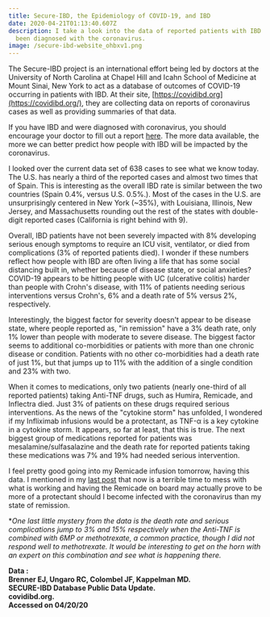 ```yaml
---
title: Secure-IBD, the Epidemiology of COVID-19, and IBD
date: 2020-04-21T01:13:40.607Z
description: I take a look into the data of reported patients with IBD that have
  been diagnosed with the coronavirus.
image: /secure-ibd-website_ohbxv1.png
---
```

The Secure-IBD project is an international effort being led by doctors at the University of North Carolina at Chapel Hill and Icahn School of Medicine at Mount Sinai, New York to act as a database of outcomes of COVID-19 occurring in patients with IBD. At their site, [https://covidibd.org](https://covidibd.org/), they are collecting data on reports of coronavirus cases as well as providing summaries of that data.

If you have IBD and were diagnosed with coronavirus, you should encourage your doctor to fill out a report [here](https://global.redcap.unc.edu/surveys/?s=8LL398494N). The more data available, the more we can better predict how people with IBD will be impacted by the coronavirus.

I looked over the current data set of 638 cases to see what we know today. The U.S. has nearly a third of the reported cases and almost two times that of Spain. This is interesting as the overall IBD rate is similar between the two countries (Spain 0.4%, versus U.S. 0.5%.). Most of the cases in the U.S. are unsurprisingly centered in New York (~35%), with Louisiana, Illinois, New Jersey, and Massachusetts rounding out the rest of the states with double-digit reported cases (California is right behind with 9).

Overall, IBD patients have not been severely impacted with 8% developing serious enough symptoms to require an ICU visit, ventilator, or died from complications (3% of reported patients died). I wonder if these numbers reflect how people with IBD are often living a life that has some social distancing built in, whether because of disease state, or social anxieties? COVID-19 appears to be hitting people with UC (ulcerative colitis) harder than people with Crohn's disease, with 11% of patients needing serious interventions versus Crohn's, 6% and a death rate of 5% versus 2%, respectively.

Interestingly, the biggest factor for severity doesn't appear to be disease state, where people reported as, "in remission" have a 3% death rate, only 1% lower than people with moderate to severe disease. The biggest factor seems to additional co-morbidities or patients with more than one chronic disease or condition. Patients with no other co-morbidities had a death rate of just 1%, but that jumps up to 11% with the addition of a single condition and 23% with two.

When it comes to medications, only two patients (nearly one-third of all reported patients) taking Anti-TNF drugs, such as Humira, Remicade, and Inflectra died. Just 3% of patients on these drugs required serious interventions. As the news of the "cytokine storm" has unfolded, I wondered if my Infliximab infusions would be a protectant, as TNF-α is a key cytokine in a cytokine storm. It appears, so far at least, that this is true. The next biggest group of medications reported for patients was mesalamine/sulfasalazine and the death rate for reported patients taking these medications was 7% and 19% had needed serious intervention.

I feel pretty good going into my Remicade infusion tomorrow, having this data. I mentioned in my [last post](/post/preparing-for-covid19-with-ibd/) that now is a terrible time to mess with what is working and having the Remicade on board may actually prove to be more of a protectant should I become infected with the coronavirus than my state of remission.

\**One last little mystery from the data is the death rate and serious complications jump to 3% and 15% respectively when the Anti-TNF is combined with 6MP or methotrexate, a common practice, though I did not respond well to methotrexate. It would be interesting to get on the horn with an expert on this combination and see what is happening there.*

**Data :** \
**Brenner EJ, Ungaro RC, Colombel JF, Kappelman MD.** \
**SECURE-IBD Database Public Data Update.** \
**covidibd.org.** \
**Accessed on 04/20/20**